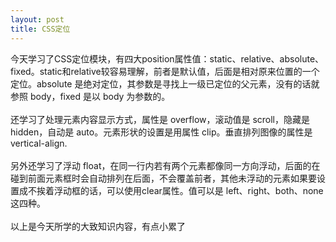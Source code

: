 ```yaml
---
layout: post
title: CSS定位
---
```



  今天学习了CSS定位模块，有四大position属性值：static、relative、absolute、fixed。static和relative较容易理解，前者是默认值，后面是相对原来位置的一个定位。absolute 是绝对定位，其参数是寻找上一级已定位的父元素，没有的话就参照 body，fixed 是以 body 为参数的。<br/><br/>
  还学习了处理元素内容显示方式，属性是 overflow，滚动值是 scroll，隐藏是 hidden，自动是 auto。元素形状的设置是用属性 clip。垂直排列图像的属性是 vertical-align.<br/><br/>
  另外还学习了浮动 float，在同一行内若有两个元素都像同一方向浮动，后面的在碰到前面元素框时会自动排列在后面，不会覆盖前者，其他未浮动的元素如果要设置成不挨着浮动框的话，可以使用clear属性。值可以是 left、right、both、none 这四种。<br/><br/>
  以上是今天所学的大致知识内容，有点小累了